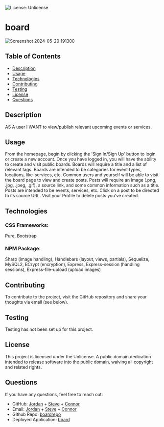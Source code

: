 ![License: Unlicense](https://img.shields.io/badge/license-Unlicense-blue.svg)

# board

![Screenshot 2024-05-20 191300](https://github.com/cnnrclvll/board/assets/158123085/9c74214e-e4d5-42a6-85b0-2b3fc9dd444a)

## Table of Contents
- [Description](#description)
- [Usage](#usage)
- [Technologies](#technologies)
- [Contributing](#contributing)
- [Testing](#testing)
- [License](#license)
- [Questions](#questions)

## Description
AS A user I WANT to view/publish relevant upcoming events or services.

## Usage
From the homepage, begin by clicking the 'Sign In/Sign Up' button to login or create a new account.  Once you have logged in, you will have the ability to create and visit public boards.  Boards will require a title and a list of relevant tags. Boards are intended to be categories for event types, locations, like-services, etc.  Common users and yourself will be able to visit the board page to view and create posts.  Posts will require an image (.png, .jpg, .jpeg, .gif), a source link, and some common information such as a title.  Posts are intended to be events, services, etc.  Click on a post to be directed to its source URL.  Visit your Profile to delete posts you've created.

## Technologies

### CSS Frameworks: 
Pure, Bootstrap

### NPM Package: 
Sharp (image handling), Handlebars (layout, views, partials), Sequelize, MySQL2, BCrypt (encryption), Express, Express-session (handling sessions), Express-file-upload (upload images)

## Contributing
To contribute to the project, visit the GitHub repository and share your thoughts via email (see below).

## Testing
Testing has not been set up for this project.

## License
This project is licensed under the Unlicense. A public domain dedication intended to release software into the public domain, waiving all copyright and related rights.

## Questions
If you have any questions, feel free to reach out:

- GitHub: 
[Jordan](https://github.com/jordanchives) + 
[Steve](https://github.com/stevelomax1) + 
[Connor](https://github.com/cnnrclvll)
- Email:
	<a href="mailto:jormmiller@gmail.com">Jordan</a> + 
	<a href="mailto:steven.lomax1@gmail.com">Steve</a> + 
	<a href="mailto:cnnrclvll@gmail.com">Connor</a>
- Github Repo: [boardrepo](https://github.com/cnnrclvll/board)
- Deployed Application: [board](https://surfboard-9ce7206b709e.herokuapp.com/)